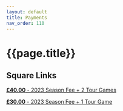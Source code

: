 ```yaml
---
layout: default
title: Payments
nav_order: 110
---
```


# {{page.title}}

## Square Links


[**£40.00** - 2023 Season Fee + 2 Tour Games](https://checkout.square.site/merchant/MLAPKTKVK1DFY/checkout/AEBMTJQD4APV5KNIJJV7BDP7)

[**£30.00** - 2023 Season Fee + 1 Tour Game](https://checkout.square.site/merchant/MLAPKTKVK1DFY/checkout/6E57QBHIW7GXEETA5DNT4W5W)
